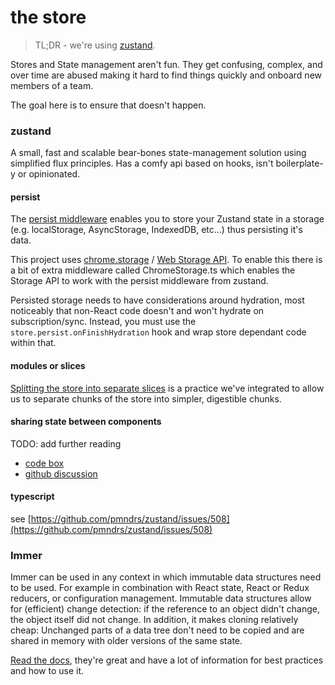 # the store

> TL;DR - we're using [zustand](https://github.com/pmndrs/zustand).

Stores and State management aren't fun. They get confusing, complex, and over time are abused making it hard to find things quickly and onboard new members of a team.

The goal here is to ensure that doesn't happen.

### zustand
A small, fast and scalable bear-bones state-management solution using simplified flux principles. Has a comfy api based on hooks, isn't boilerplate-y or opinionated.

#### persist
The [persist middleware](https://github.com/pmndrs/zustand/wiki/Persisting-the-store's-data) enables you to store your Zustand state in a storage (e.g. localStorage, AsyncStorage, IndexedDB, etc...) thus persisting it's data.

This project uses [chrome.storage](https://developer.chrome.com/docs/extensions/reference/storage/) / [Web Storage API](https://developer.mozilla.org/en-US/docs/Mozilla/Add-ons/WebExtensions/API/storage). To enable this there is a bit of extra middleware called ChromeStorage.ts which enables the Storage API to work with the persist middleware from zustand.

Persisted storage needs to have considerations around hydration, most noticeably that non-React code doesn't and won't hydrate on subscription/sync. Instead, you must use the `store.persist.onFinishHydration` hook and wrap store dependant code within that.

#### modules or slices
[Splitting the store into separate slices](https://github.com/pmndrs/zustand/wiki/Splitting-the-store-into-separate-slices) is a practice we've integrated to allow us to separate chunks of the store into simpler, digestible chunks.

#### sharing state between components
TODO: add further reading
- [code box](https://codesandbox.io/s/lingering-breeze-3dxcd)
- [github discussion](https://github.com/pmndrs/zustand/discussions/746)

#### typescript
see [https://github.com/pmndrs/zustand/issues/508](https://github.com/pmndrs/zustand/issues/508)

### Immer
Immer can be used in any context in which immutable data structures need to be used. For example in combination with React state, React or Redux reducers, or configuration management. Immutable data structures allow for (efficient) change detection: if the reference to an object didn't change, the object itself did not change. In addition, it makes cloning relatively cheap: Unchanged parts of a data tree don't need to be copied and are shared in memory with older versions of the same state.

[Read the docs](https://immerjs.github.io/immer/), they're great and have a lot of information for best practices and how to use it.